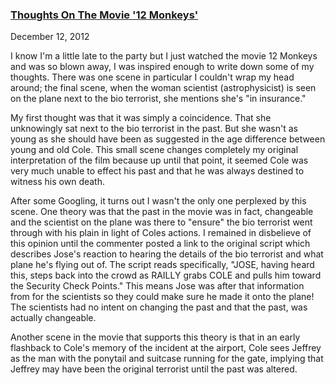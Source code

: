 ### [Thoughts On The Movie '12 Monkeys'](/posts/thoughts-on-the-movie-12-monkeys.html)
December 12, 2012

I know I'm a little late to the party but I just watched the movie 12 Monkeys and was so blown away, I was inspired enough to write down some of my thoughts. There was one scene in particular I couldn't wrap my head around; the final scene, when the woman scientist (astrophysicist) is seen on the plane next to the bio terrorist, she mentions she's "in insurance."

My first thought was that it was simply a coincidence. That she unknowingly sat next to the bio terrorist in the past. But she wasn't as young as she should have been as suggested in the age difference between young and old Cole. This small scene changes completely my original interpretation of the film because up until that point, it seemed Cole was very much unable to effect his past and that he was always destined to witness his own death. 

After some Googling, it turns out I wasn't the only one perplexed by this scene. One theory was that the past in the movie was in fact, changeable and the scientist on the plane was there to "ensure" the bio terrorist went through with his plain in light of Coles actions. I remained in disbelieve of this opinion until the commenter posted a link to the original script which describes Jose's reaction to hearing the details of the bio terrorist and what plane he's flying out of. The script reads specifically, "JOSE, having heard this, steps back into the crowd as RAILLY grabs COLE and pulls him toward the Security Check Points." This means Jose was after that information from for the scientists so they could make sure he made it onto the plane! The scientists had no intent on changing the past and that the past, was actually changeable.

Another scene in the movie that supports this theory is that in an early flashback to Cole's memory of the incident at the airport, Cole sees Jeffrey as the man with the ponytail and suitcase running for the gate, implying that Jeffrey may have been the original terrorist until the past was altered.

